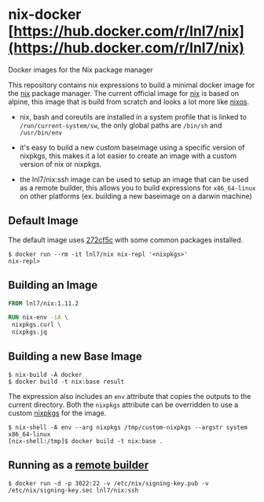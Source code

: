 # nix-docker [https://hub.docker.com/r/lnl7/nix](https://hub.docker.com/r/lnl7/nix)

Docker images for the Nix package manager

This repository contains nix expressions to build a minimal docker image for the [nix](https://nixos.org/nix) package manager.
The current official image for [nix](https://hub.docker.com/r/nixos/nix/) is based on alpine, this image that is build from scratch and looks a lot more like [nixos](https://nixos.org/nixos).

- nix, bash and coreutils are installed in a system profile that is linked to `/run/current-system/sw`,
  the only global paths are `/bin/sh` and `/usr/bin/env`

- it's easy to build a new custom baseimage using a specific version of nixpkgs,
  this makes it a lot easier to create an image with a custom version of nix or nixpkgs.

- the lnl7/nix:ssh image can be used to setup an image that can be used as a remote builder,
  this allows you to build expressions for `x86_64-linux` on other platforms (ex. building a new baseimage on a darwin machine)


## Default Image


The default image uses [272cf5c](https://github.com/NixOS/nixpkgs/tree/272cf5c44fbe973c33e9dde9a40c458a341d48cc) with some common packages installed.
```
$ docker run --rm -it lnl7/nix nix-repl '<nixpkgs>'
nix-repl> 
```

## Building an Image

```Dockerfile
FROM lnl7/nix:1.11.2

RUN nix-env -iA \
 nixpkgs.curl \
 nixpkgs.jq
```

## Building a new Base Image

```
$ nix-build -A docker
$ docker build -t nix:base result
```

The expression also includes an `env` attribute that copies the outputs to the current directory.
Both the `nixpkgs` attribute can be overridden to use a custom [nixpkgs](https://github.com/NixOS/nixpkgs) for the image.

```
$ nix-shell -A env --arg nixpkgs /tmp/custom-nixpkgs --argstr system x86_64-linux
[nix-shell:/tmp]$ docker build -t nix:base .
```

## Running as a [remote builder](https://nixos.org/wiki/Distributed_build)

```
$ docker run -d -p 3022:22 -v /etc/nix/signing-key.pub -v /etc/nix/signing-key.sec lnl7/nix:ssh
```
